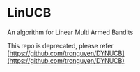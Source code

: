 # LinUCB
An algorithm for Linear Multi Armed Bandits

This repo is deprecated, please refer [https://github.com/tronguyen/DYNUCB](https://github.com/tronguyen/DYNUCB)
